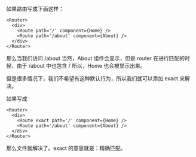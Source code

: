 如果路由写成下面这样：
```
<Router>
  <div>
    <Route path='/' component={Home} />
    <Route path='/about' component={About} />
  </div>
</Router>
```
那么当我们访问 /about 当然，About 组件会显示，但是 router 在进行匹配的时候，由于 /about 中也包含 / 所以，Home 也会被显示出来。

但是很多情况下，我们不希望有这种默认行为，所以我们就可以添加 exact 来解决。

如果写成
```
<Router>
  <div>
    <Route exact path='/' component={Home} />
    <Route path='/about' component={About} />
  </div>
</Router>
```
那么文件就解决了。exact 的意思就是：精确匹配。
